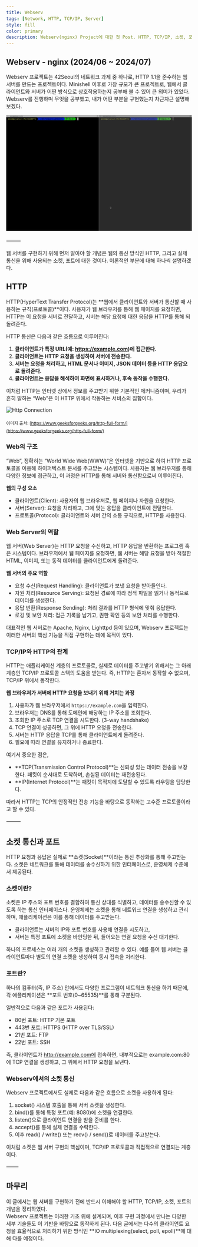 ```yaml
---
title: Webserv
tags: [Network, HTTP, TCP/IP, Server]
style: fill
color: primary
description: Webserv(nginx) Project에 대한 첫 Post. HTTP, TCP/IP, 소켓, 포트 등 네트워크에 대한 이론적인 배경 설명.
---
```


## Webserv - nginx (2024/06 ~ 2024/07)
Webserv 프로젝트는 42Seoul의 네트워크 과제 중 하나로, HTTP 1.1을 준수하는 웹 서버를 만드는 프로젝트이다. Minishell 이후로 가장 규모가 큰 프로젝트로, 웹에서 클라이언트와 서버가 어떤 방식으로 상호작용하는지 공부해 볼 수 있어 큰 의미가 있었다. Webserv를 진행하며 무엇을 공부했고, 내가 어떤 부분을 구현했는지 차근차근 설명해보겠다.

![webserv gif](/assets/webserv.gif)

⸻

웹 서버를 구현하기 위해 먼저 알아야 할 개념은 웹의 통신 방식인 HTTP, 그리고 실제 통신을 위해 사용되는 소켓, 포트에 대한 것이다. 이론적인 부분에 대해 하나씩 설명하겠다.

## HTTP
HTTP(HyperText Transfer Protocol)는 **웹에서 클라이언트와 서버가 통신할 때 사용하는 규칙(프로토콜)**이다. 사용자가 웹 브라우저를 통해 웹 페이지를 요청하면, HTTP는 이 요청을 서버로 전달하고, 서버는 해당 요청에 대한 응답을 HTTP를 통해 되돌려준다.

HTTP 통신은 다음과 같은 흐름으로 이루어진다:

1.	**클라이언트가 특정 URL(예: https://example.com)에 접근한다.**
2.	**클라이언트는 HTTP 요청을 생성하여 서버에 전송한다.**
3.	**서버는 요청을 처리하고, HTML 문서나 이미지, JSON 데이터 등을 HTTP 응답으로 돌려준다.**
4.	**클라이언트는 응답을 해석하여 화면에 표시하거나, 후속 동작을 수행한다.**

이처럼 HTTP는 인터넷 상에서 정보를 주고받기 위한 기본적인 메커니즘이며, 우리가 흔히 말하는 “Web”은 이 HTTP 위에서 작동하는 서비스의 집합이다.

![Http Connection](https://media.geeksforgeeks.org/wp-content/uploads/20240529150129/HTTP-.gif)

<sub>이미지 출처: [https://www.geeksforgeeks.org/http-full-form/](https://www.geeksforgeeks.org/http-full-form/)</sub>

### Web의 구조

“Web”, 정확히는 “World Wide Web(WWW)“은 인터넷을 기반으로 하여 HTTP 프로토콜을 이용해 하이퍼텍스트 문서를 주고받는 시스템이다. 사용자는 웹 브라우저를 통해 다양한 정보에 접근하고, 이 과정은 HTTP를 통해 서버와 통신함으로써 이루어진다.

**웹의 구성 요소**

- 클라이언트(Client): 사용자의 웹 브라우저로, 웹 페이지나 자원을 요청한다.
- 서버(Server): 요청을 처리하고, 그에 맞는 응답을 클라이언트에 전달한다.
- 프로토콜(Protocol): 클라이언트와 서버 간의 소통 규칙으로, HTTP를 사용한다.

### Web Server의 역할

웹 서버(Web Server)는 HTTP 요청을 수신하고, HTTP 응답을 반환하는 프로그램 혹은 시스템이다. 브라우저에서 웹 페이지를 요청하면, 웹 서버는 해당 요청을 받아 적절한 HTML, 이미지, 또는 동적 데이터를 클라이언트에게 돌려준다.

**웹 서버의 주요 역할**

- 요청 수신(Request Handling): 클라이언트가 보낸 요청을 받아들인다.
- 자원 처리(Resource Serving): 요청된 경로에 따라 정적 파일을 읽거나 동적으로 데이터를 생성한다.
- 응답 반환(Response Sending): 처리 결과를 HTTP 형식에 맞춰 응답한다.
- 로깅 및 보안 처리: 접근 기록을 남기고, 권한 확인 등의 보안 처리를 수행한다.

대표적인 웹 서버로는 Apache, Nginx, Lighttpd 등이 있으며, Webserv 프로젝트는 이러한 서버의 핵심 기능을 직접 구현하는 데에 목적이 있다.

### TCP/IP와 HTTP의 관계
HTTP는 애플리케이션 계층의 프로토콜로, 실제로 데이터를 주고받기 위해서는 그 아래 계층인 TCP/IP 프로토콜 스택의 도움을 받는다. 즉, HTTP는 혼자서 동작할 수 없으며, TCP/IP 위에서 동작한다.

**웹 브라우저가 서버에 HTTP 요청을 보내기 위해 거치는 과정**

1. 사용자가 웹 브라우저에서 `https://example.com`을 입력한다.  
2. 브라우저는 DNS를 통해 도메인에 해당하는 IP 주소를 조회한다.  
3. 조회한 IP 주소로 TCP 연결을 시도한다. (3-way handshake)  
4. TCP 연결이 성공하면, 그 위에 HTTP 요청을 전송한다.  
5. 서버는 HTTP 응답을 TCP를 통해 클라이언트에게 돌려준다.  
6. 필요에 따라 연결을 유지하거나 종료한다.

여기서 중요한 점은,

- **TCP(Transmission Control Protocol)**는 신뢰성 있는 데이터 전송을 보장한다. 패킷이 순서대로 도착하며, 손실된 데이터는 재전송된다.
- **IP(Internet Protocol)**는 패킷이 목적지에 도달할 수 있도록 라우팅을 담당한다.

따라서 HTTP는 TCP의 안정적인 전송 기능을 바탕으로 동작하는 고수준 프로토콜이라고 할 수 있다.

⸻

## 소켓 통신과 포트
HTTP 요청과 응답은 실제로 **소켓(Socket)**이라는 통신 추상화를 통해 주고받는다. 소켓은 네트워크를 통해 데이터를 송수신하기 위한 인터페이스로, 운영체제 수준에서 제공된다.

### 소켓이란?
소켓은 IP 주소와 포트 번호를 결합하여 통신 상대를 식별하고, 데이터를 송수신할 수 있도록 하는 통신 인터페이스다.
운영체제는 소켓을 통해 네트워크 연결을 생성하고 관리하며, 애플리케이션은 이를 통해 데이터를 주고받는다.

- 클라이언트는 서버의 IP와 포트 번호를 사용해 연결을 시도하고,
- 서버는 특정 포트에 소켓을 바인딩한 뒤, 들어오는 연결 요청을 수신 대기한다.

하나의 프로세스는 여러 개의 소켓을 생성하고 관리할 수 있다.
예를 들어 웹 서버는 클라이언트마다 별도의 연결 소켓을 생성하여 동시 접속을 처리한다.

### 포트란?

하나의 컴퓨터(즉, IP 주소) 안에서도 다양한 프로그램이 네트워크 통신을 하기 때문에, 각 애플리케이션은 **포트 번호(0~65535)**를 통해 구분된다.

일반적으로 다음과 같은 포트가 사용된다:

- 80번 포트: HTTP 기본 포트
- 443번 포트: HTTPS (HTTP over TLS/SSL)
- 21번 포트: FTP
- 22번 포트: SSH

즉, 클라이언트가 http://example.com에 접속하면, 내부적으로는 example.com:80에 TCP 연결을 생성하고, 그 위에서 HTTP 요청을 보낸다.

### Webserv에서의 소켓 통신

Webserv 프로젝트에서도 실제로 다음과 같은 흐름으로 소켓을 사용하게 된다:

1. socket() 시스템 호출을 통해 서버 소켓을 생성한다.
2. bind()를 통해 특정 포트(예: 8080)에 소켓을 연결한다.
3. listen()으로 클라이언트 연결을 받을 준비를 한다.
4. accept()를 통해 실제 연결을 수락한다.
5. 이후 read() / write() 또는 recv() / send()로 데이터를 주고받는다.

이처럼 소켓은 웹 서버 구현의 핵심이며, TCP/IP 프로토콜과 직접적으로 연결되는 계층이다.

`⸻ 
`
## 마무리
이 글에서는 웹 서버를 구현하기 전에 반드시 이해해야 할 HTTP, TCP/IP, 소켓, 포트의 개념을 정리하였다.  
Webserv 프로젝트는 이러한 기초 위에 설계되며, 이후 구현 과정에서 만나는 다양한 세부 기술들도 이 기반을 바탕으로 동작하게 된다. 다음 글에서는 다수의 클라이언트 요청을 효율적으로 처리하기 위한 방식인 **IO multiplexing(select, poll, epoll)**에 대해 다룰 예정이다.